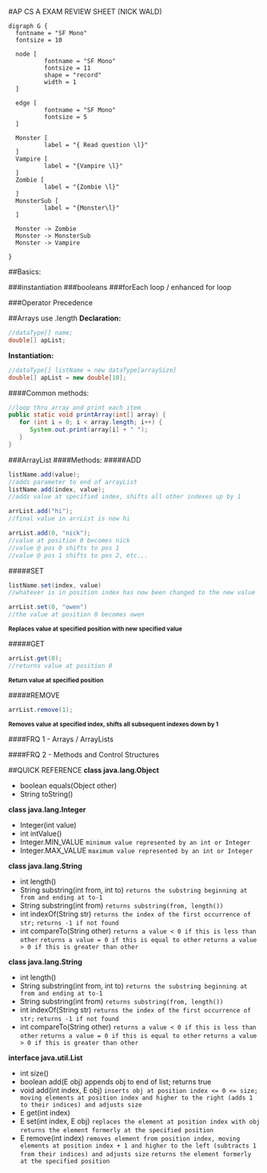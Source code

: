 #AP CS A EXAM REVIEW SHEET (NICK WALD)


```viz
digraph G {
  fontname = "SF Mono"
  fontsize = 10

  node [
          fontname = "SF Mono"
          fontsize = 11
          shape = "record"
          width = 1
  ]

  edge [
          fontname = "SF Mono"
          fontsize = 5
  ]

  Monster [
          label = "{ Read question \l}"
  ]
  Vampire [
          label = "{Vampire \l}"
  ]
  Zombie [
          label = "{Zombie \l}"
  ]
  MonsterSub [
          label = "{Monster\l}"
  ]

  Monster -> Zombie
  Monster -> MonsterSub
  Monster -> Vampire

}
```

##Basics:


###instantiation
###booleans
###forEach loop / enhanced for loop

###Operator Precedence

##Arrays
use .length
**Declaration:**
```java
//dataType[] name;
double[] apList;
```
**Instantiation:**
```java
//dataType[] listName = new dataType[arraySize]
double[] apList = new double[10];
```
####Common methods:
```java
//loop thru array and print each item
public static void printArray(int[] array) {
   for (int i = 0; i < array.length; i++) {
      System.out.print(array[i] + " ");
   }
}
```

###ArrayList
####Methods:
#####ADD
```java
listName.add(value);
//adds parameter to end of arrayList
listName.add(index, value);
//adds value at specified index, shifts all other indexes up by 1
```

```java
arrList.add("hi");
//final value in arrList is now hi
```

```java
arrList.add(0, "nick");
//value at position 0 becomes nick
//value @ pos 0 shifts to pos 1
//value @ pos 1 shifts to pos 2, etc...
```
#####SET
```java
listName.set(index, value)
//whatever is in position index has now been changed to the new value
```

```java
arrList.set(0, "owen")
//the value at position 0 becomes owen
```
<sup style="font-weight: bold;">Replaces value at specified position with new specified value</sup>

#####GET
```java
arrList.get(0);
//returns value at position 0
```
<sup style="font-weight: bold;">Return value at specified position</sup>

#####REMOVE
```java
arrList.remove(1);
```
<sup style="font-weight: bold;">Removes value at specified index, shifts all subsequent indexes down by 1</sup>


####FRQ 1 - Arrays / ArrayLists

####FRQ 2 - Methods and Control Structures

##QUICK REFERENCE
**class java.lang.Object**
- boolean equals(Object other)
- String toString()

**class java.lang.Integer**
- Integer(int value)
- int intValue()
- Integer.MIN_VALUE `minimum value represented by an int or Integer`
- Integer.MAX_VALUE `maximum value represented by an int or Integer`

**class java.lang.String**
- int length()
- String substring(int from, int to)
`returns the substring beginning at from and ending at to-1`
- String substring(int from)
`returns substring(from, length())`
- int indexOf(String str)
`returns the index of the first occurrence of str;`
`returns -1 if not found`
- int compareTo(String other)
`returns a value < 0 if this is less than other`
`returns a value = 0 if this is equal to other`
`returns a value > 0 if this is greater than other`

**class java.lang.String**
- int length()
- String substring(int from, int to)
`returns the substring beginning at from and ending at to-1`
- String substring(int from)
`returns substring(from, length())`
- int indexOf(String str)
`returns the index of the first occurrence of str;`
 `returns -1 if not found`
- int compareTo(String other)
`returns a value < 0 if this is less than other`
`returns a value = 0 if this is equal to other`
`returns a value > 0 if this is greater than other `

**interface java.util.List<E>**
- int size()
- boolean add(E obj)
appends obj to end of list; returns true
- void add(int index, E obj)
`inserts obj at position index <= 0 <= size; moving elements at position index and higher to the right (adds 1 to their indices) and adjusts size`
- E get(int index)
- E set(int index, E obj)
`replaces the element at position index with obj`
`returns the element formerly at the specified position`
- E remove(int index)
`removes element from position index, moving elements at position index + 1 and higher to the left (subtracts 1 from their indices) and adjusts size`
`returns the element formerly at the specified position`
